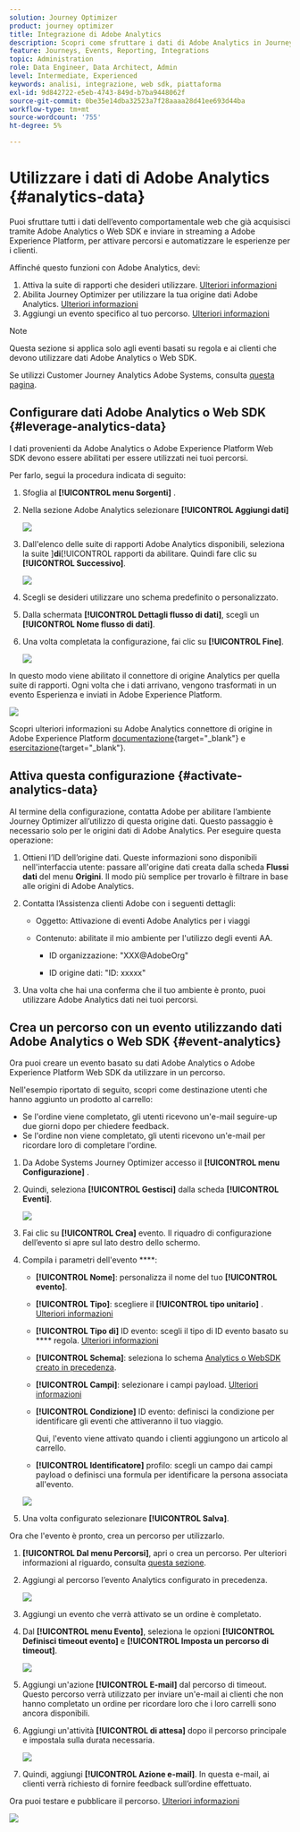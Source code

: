 ```yaml
---
solution: Journey Optimizer
product: journey optimizer
title: Integrazione di Adobe Analytics
description: Scopri come sfruttare i dati di Adobe Analytics in Journey Optimizer
feature: Journeys, Events, Reporting, Integrations
topic: Administration
role: Data Engineer, Data Architect, Admin
level: Intermediate, Experienced
keywords: analisi, integrazione, web sdk, piattaforma
exl-id: 9d842722-e5eb-4743-849d-b7ba9448062f
source-git-commit: 0be35e14dba32523a7f28aaaa28d41ee693d44ba
workflow-type: tm+mt
source-wordcount: '755'
ht-degree: 5%

---
```


# Utilizzare i dati di Adobe Analytics {#analytics-data}

Puoi sfruttare tutti i dati dell’evento comportamentale web che già acquisisci tramite Adobe Analytics o Web SDK e inviare in streaming a Adobe Experience Platform, per attivare percorsi e automatizzare le esperienze per i clienti.

Affinché questo funzioni con Adobe Analytics, devi:

1. Attiva la suite di rapporti che desideri utilizzare. [Ulteriori informazioni](#leverage-analytics-data)
1. Abilita Journey Optimizer per utilizzare la tua origine dati Adobe Analytics. [Ulteriori informazioni](#activate-analytics-data)
1. Aggiungi un evento specifico al tuo percorso. [Ulteriori informazioni](#event-analytic)

>[!NOTE]
>
>Questa sezione si applica solo agli eventi basati su regola e ai clienti che devono utilizzare dati Adobe Analytics o Web SDK.
> 
>Se utilizzi Customer Journey Analytics Adobe Systems, consulta [questa pagina](../reports/cja-ajo.md).
>

## Configurare dati Adobe Analytics o Web SDK {#leverage-analytics-data}

I dati provenienti da Adobe Analytics o Adobe Experience Platform Web SDK devono essere abilitati per essere utilizzati nei tuoi percorsi.

Per farlo, segui la procedura indicata di seguito:

1. Sfoglia al **[!UICONTROL menu Sorgenti]** .

1. Nella sezione Adobe Analytics selezionare **[!UICONTROL Aggiungi dati]**

   ![](assets/ajo-aa_1.png)

1. Dall&#39;elenco delle suite di rapporti Adobe Analytics disponibili, seleziona la suite ]**di**[!UICONTROL  rapporti da abilitare. Quindi fare clic su **[!UICONTROL Successivo]**.

   ![](assets/ajo-aa_2.png)

1. Scegli se desideri utilizzare uno schema predefinito o personalizzato.

1. Dalla schermata **[!UICONTROL Dettagli flusso di dati]**, scegli un **[!UICONTROL Nome flusso di dati]**.

1. Una volta completata la configurazione, fai clic su **[!UICONTROL Fine]**.

   ![](assets/ajo-aa_3.png)

In questo modo viene abilitato il connettore di origine Analytics per quella suite di rapporti. Ogni volta che i dati arrivano, vengono trasformati in un evento Esperienza e inviati in Adobe Experience Platform.

![](assets/ajo-aa_4.png)

Scopri ulteriori informazioni su Adobe Analytics connettore di origine in Adobe Experience Platform  [documentazione](https://experienceleague.adobe.com/docs/experience-platform/sources/connectors/adobe-applications/analytics.html){target="_blank"} e [esercitazione](https://experienceleague.adobe.com/docs/experience-platform/sources/ui-tutorials/create/adobe-applications/analytics.html){target="_blank"}.

## Attiva questa configurazione {#activate-analytics-data}

Al termine della configurazione, contatta Adobe per abilitare l’ambiente Journey Optimizer all’utilizzo di questa origine dati. Questo passaggio è necessario solo per le origini dati di Adobe Analytics. Per eseguire questa operazione:

1. Ottieni l’ID dell’origine dati. Queste informazioni sono disponibili nell&#39;interfaccia utente: passare all&#39;origine dati creata dalla scheda **Flussi dati** del menu **Origini**. Il modo più semplice per trovarlo è filtrare in base alle origini di Adobe Analytics.
1. Contatta l’Assistenza clienti Adobe con i seguenti dettagli:

   * Oggetto: Attivazione di eventi Adobe Analytics per i viaggi

   * Contenuto: abilitate il mio ambiente per l&#39;utilizzo degli eventi AA.

      * ID organizzazione: &quot;XXX@AdobeOrg&quot;

      * ID origine dati: &quot;ID: xxxxx&quot;

1. Una volta che hai una conferma che il tuo ambiente è pronto, puoi utilizzare Adobe Analytics dati nei tuoi percorsi.

## Crea un percorso con un evento utilizzando dati Adobe Analytics o Web SDK {#event-analytics}

Ora puoi creare un evento basato su dati Adobe Analytics o Adobe Experience Platform Web SDK da utilizzare in un percorso.

Nell&#39;esempio riportato di seguito, scopri come destinazione utenti che hanno aggiunto un prodotto al carrello:

* Se l&#39;ordine viene completato, gli utenti ricevono un&#39;e-mail seguire-up due giorni dopo per chiedere feedback.
* Se l&#39;ordine non viene completato, gli utenti ricevono un&#39;e-mail per ricordare loro di completare l&#39;ordine.

1. Da Adobe Systems Journey Optimizer accesso il **[!UICONTROL menu Configurazione]** .

1. Quindi, seleziona **[!UICONTROL Gestisci]** dalla scheda **[!UICONTROL Eventi]**.

   ![](assets/ajo-aa_5.png)

1. Fai clic su **[!UICONTROL Crea]** evento. Il riquadro di configurazione dell’evento si apre sul lato destro dello schermo.

1. Compila i parametri dell&#39;evento ****:

   * **[!UICONTROL Nome]**: personalizza il nome del tuo **[!UICONTROL evento]**.
   * **[!UICONTROL Tipo]**: scegliere il **[!UICONTROL tipo unitario]** . [Ulteriori informazioni](../event/about-events.md)
   * **[!UICONTROL Tipo di]** ID evento: scegli il tipo di ID evento basato su **** regola. [Ulteriori informazioni](../event/about-events.md#event-id-type)
   * **[!UICONTROL Schema]**: seleziona lo schema [Analytics o WebSDK creato in precedenza](#leverage-analytics-data).
   * **[!UICONTROL Campi]**: selezionare i campi payload. [Ulteriori informazioni](../event/about-creating.md#define-the-payload-fields)
   * **[!UICONTROL Condizione]** ID evento: definisci la condizione per identificare gli eventi che attiveranno il tuo viaggio.

     Qui, l&#39;evento viene attivato quando i clienti aggiungono un articolo al carrello.
   * **[!UICONTROL Identificatore]** profilo: scegli un campo dai campi payload o definisci una formula per identificare la persona associata all&#39;evento.

   ![](assets/ajo-aa_6.png)

1. Una volta configurato selezionare **[!UICONTROL Salva]**.

Ora che l&#39;evento è pronto, crea un percorso per utilizzarlo.

1. **[!UICONTROL Dal menu Percorsi]**, apri o crea un percorso. Per ulteriori informazioni al riguardo, consulta [questa sezione](../building-journeys/journey-gs.md).

1. Aggiungi al percorso l’evento Analytics configurato in precedenza.

   ![](assets/ajo-aa_8.png)

1. Aggiungi un evento che verrà attivato se un ordine è completato.

1. Dal **[!UICONTROL menu Evento]**, seleziona le opzioni **[!UICONTROL Definisci timeout evento]** e **[!UICONTROL Imposta un percorso di timeout]**.

   ![](assets/ajo-aa_9.png)

1. Aggiungi un&#39;azione **[!UICONTROL E-mail]** dal percorso di timeout. Questo percorso verrà utilizzato per inviare un&#39;e-mail ai clienti che non hanno completato un ordine per ricordare loro che i loro carrelli sono ancora disponibili.

1. Aggiungi un&#39;attività **[!UICONTROL di attesa]** dopo il percorso principale e impostala sulla durata necessaria.

   ![](assets/ajo-aa_10.png)

1. Quindi, aggiungi **[!UICONTROL Azione e-mail]**. In questa e-mail, ai clienti verrà richiesto di fornire feedback sull’ordine effettuato.

Ora puoi testare e pubblicare il percorso. [Ulteriori informazioni](../building-journeys/publishing-the-journey.md)

![](assets/ajo-aa_7.png)
